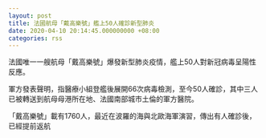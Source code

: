 ```yaml
---
layout: post
title: 法國航母「戴高樂號」艦上50人確診新型肺炎
date: 2020-04-10 20:14:45.000000000 +08:00
categories: rss
---
```


法國唯一一艘航母「戴高樂號」爆發新型肺炎疫情，艦上50人對新冠病毒呈陽性反應。

軍方發表聲明，指醫療小組登艦後展開66次病毒檢測，至今50人確診，其中三人已被轉送到航母母港所在地、法國南部城市土倫的軍方醫院。

「戴高樂號」載有1760人，最近在波羅的海與北歐海軍演習，傳出有人確診後，已經提前返航
